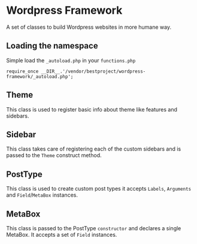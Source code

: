 # Wordpress Framework
A set of classes to build Wordpress websites in more humane way.

## Loading the namespace
Simple load the ``_autoload.php`` in your ``functions.php``

    require_once __DIR__.'/vendor/bestproject/wordpress-framework/_autoload.php';
    
## Theme
This class is used to register basic info about theme like features and sidebars.

## Sidebar
This class takes care of registering each of the custom sidebars and is passed to the `Theme` construct method.

## PostType
This class is used to create custom post types it accepts `Labels`, `Arguments` and `Field`/`MetaBox` instances.

## MetaBox
This class is passed to the PostType `constructor` and declares a single MetaBox. It accepts a set of `Field` instances.